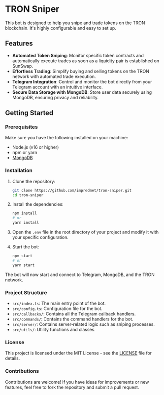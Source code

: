 # TRON Sniper

This bot is designed to help you snipe and trade tokens on the TRON blockchain. It's highly configurable and easy to set up.

## Features

- **Automated Token Sniping**: Monitor specific token contracts and automatically execute trades as soon as a liquidity pair is established on SunSwap.
- **Effortless Trading**: Simplify buying and selling tokens on the TRON network with automated trade execution.
- **Telegram Integration**: Control and monitor the bot directly from your Telegram account with an intuitive interface.
- **Secure Data Storage with MongoDB**: Store user data securely using MongoDB, ensuring privacy and reliability.

## Getting Started

### Prerequisites

Make sure you have the following installed on your machine:

- Node.js (v16 or higher)
- npm or yarn
- [MongoDB](https://www.mongodb.com/docs/manual/administration/install-community/)

### Installation

1. Clone the repository:

   ```bash
   git clone https://github.com/impredmet/tron-sniper.git
   cd tron-sniper
   ```

2. Install the dependencies:

   ```bash
   npm install
   # or
   yarn install
   ```

3. Open the `.env` file in the root directory of your project and modify it with your specific configuration.

4. Start the bot:

   ```bash
   npm start
   # or
   yarn start
   ```

The bot will now start and connect to Telegram, MongoDB, and the TRON network.

### Project Structure

- `src/index.ts`: The main entry point of the bot.
- `src/config.ts`: Configuration file for the bot.
- `src/callbacks/`: Contains all the Telegram callback handlers.
- `src/commands/`: Contains the command handlers for the bot.
- `src/server/`: Contains server-related logic such as sniping processes.
- `src/utils/`: Utility functions and classes.

### License

This project is licensed under the MIT License - see the [LICENSE](LICENSE) file for details.

### Contributions

Contributions are welcome! If you have ideas for improvements or new features, feel free to fork the repository and submit a pull request.
